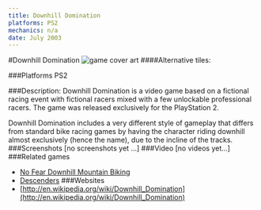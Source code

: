```yaml
---
title: Downhill Domination
platforms: PS2
mechanics: n/a
date: July 2003
---
```

#Downhill Domination
![game cover art](//images.igdb.com/igdb/image/upload/t_cover_big/splocr3qlcdzgx2sre92.jpg "Logo Title Text 1")
####Alternative tiles:

###Platforms
PS2

###Description:
Downhill Domination is a video game based on a fictional racing event with fictional racers mixed with a few unlockable professional racers. The game was released exclusively for the PlayStation 2. 
 
Downhill Domination includes a very different style of gameplay that differs from standard bike racing games by having the character riding downhill almost exclusively (hence the name), due to the incline of the tracks.
###Screenshots
[no screenshots yet ...]
###Video
[no videos yet...]
###Related games
* [No Fear Downhill Mountain Biking](/games/no-fear-downhill-mountain-biking-4654/)
* [Descenders](/games/descenders-52200/)
###Websites
* [http://en.wikipedia.org/wiki/Downhill_Domination](http://en.wikipedia.org/wiki/Downhill_Domination)
